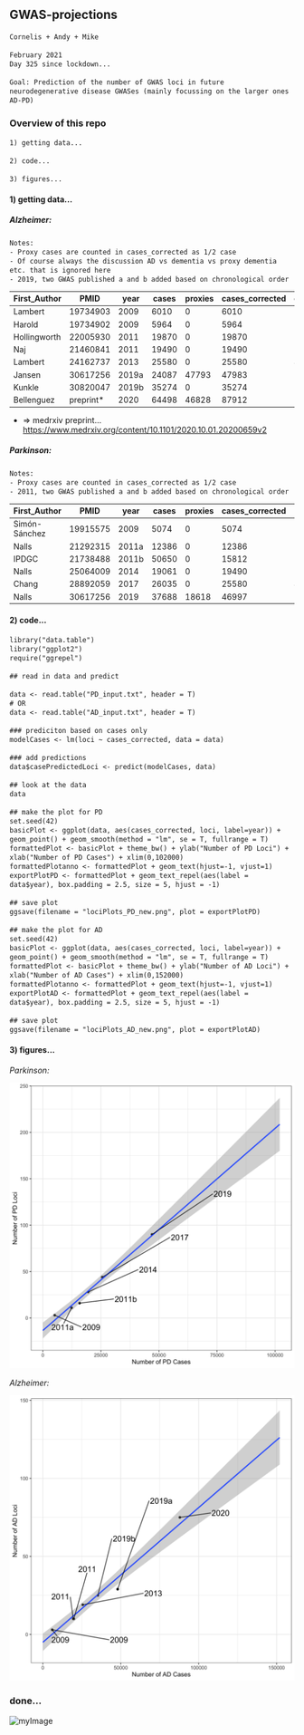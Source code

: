 ## GWAS-projections

```
Cornelis + Andy + Mike 

February 2021
Day 325 since lockdown...

Goal: Prediction of the number of GWAS loci in future neurodegenerative disease GWASes (mainly focussing on the larger ones AD-PD)
```

### Overview of this repo

```
1) getting data...

2) code...

3) figures...
```


#### 1) getting data...


##### Alzheimer:

```
Notes: 
- Proxy cases are counted in cases_corrected as 1/2 case
- Of course always the discussion AD vs dementia vs proxy dementia etc. that is ignored here
- 2019, two GWAS published a and b added based on chronological order

```

| First_Author       | PMID | year | cases  | proxies | cases_corrected | controls | loci |
|--------------|------|------|--------|---------|-----------------|----------|------|
| Lambert      | 19734903   | 2009 | 6010   | 0       | 6010            | 8625     | 3    |
| Harold       | 19734902   | 2009 | 5964   | 0       | 5964            | 10188    | 3    |
| Hollingworth | 22005930   | 2011 | 19870  | 0       | 19870           | 39846    | 10   |
| Naj          | 21460841   | 2011 | 19490  | 0       | 19490           | 36770    | 10   |
| Lambert      | 24162737   | 2013 | 25580  | 0       | 25580           | 48466    | 19   |
| Jansen       | 30617256   | 2019a | 24087 | 47793   | 47983           | 383378  | 29   |
| Kunkle       | 30820047   | 2019b | 35274 | 0       | 35274           | 59163   | 25   |
| Bellenguez   | preprint*   | 2020 | 64498 | 46828   | 87912          | 677663   | 75   |

* => medrxiv preprint... https://www.medrxiv.org/content/10.1101/2020.10.01.20200659v2

		

##### Parkinson:

```
Notes: 
- Proxy cases are counted in cases_corrected as 1/2 case
- 2011, two GWAS published a and b added based on chronological order

```

| First_Author       | PMID | year | cases  | proxies | cases_corrected | controls | loci |
|--------------|------|------|--------|---------|-----------------|----------|------|
| Simón-Sánchez| 19915575   | 2009 | 5074   | 0       | 5074            | 8551     | 3    |
| Nalls       | 21292315   | 2011a | 12386  | 0      | 12386            | 21026    | 11    |
| IPDGC | 21738488   | 2011b | 50650  | 0       | 15812           | 21026    | 16   |
| Nalls          | 25064009   | 2014 | 19061  | 0       | 19490           | 100833    | 28   |
| Chang      | 28892059   | 2017 | 26035  | 0       | 25580           | 403190    | 44   |
| Nalls       | 30617256   | 2019 | 37688 | 18618   | 46997           | 1400000  | 90   |


#### 2) code...


```
library("data.table")
library("ggplot2")
require("ggrepel")

## read in data and predict

data <- read.table("PD_input.txt", header = T)
# OR
data <- read.table("AD_input.txt", header = T)

### prediciton based on cases only
modelCases <- lm(loci ~ cases_corrected, data = data)

### add predictions
data$casePredictedLoci <- predict(modelCases, data)

## look at the data
data

## make the plot for PD
set.seed(42)
basicPlot <- ggplot(data, aes(cases_corrected, loci, label=year)) + geom_point() + geom_smooth(method = "lm", se = T, fullrange = T)
formattedPlot <- basicPlot + theme_bw() + ylab("Number of PD Loci") + xlab("Number of PD Cases") + xlim(0,102000) 
formattedPlotanno <- formattedPlot + geom_text(hjust=-1, vjust=1)
exportPlotPD <- formattedPlot + geom_text_repel(aes(label = data$year), box.padding = 2.5, size = 5, hjust = -1) 

## save plot
ggsave(filename = "lociPlots_PD_new.png", plot = exportPlotPD)

## make the plot for AD
set.seed(42)
basicPlot <- ggplot(data, aes(cases_corrected, loci, label=year)) + geom_point() + geom_smooth(method = "lm", se = T, fullrange = T)
formattedPlot <- basicPlot + theme_bw() + ylab("Number of AD Loci") + xlab("Number of AD Cases") + xlim(0,152000) 
formattedPlotanno <- formattedPlot + geom_text(hjust=-1, vjust=1)
exportPlotAD <- formattedPlot + geom_text_repel(aes(label = data$year), box.padding = 2.5, size = 5, hjust = -1) 

## save plot
ggsave(filename = "lociPlots_AD_new.png", plot = exportPlotAD)

```


#### 3) figures...


*Parkinson:*

![alt text](https://github.com/neurogenetics/GWAS-projections/blob/main/lociPlots_PD_new.png)



*Alzheimer:*

![alt text](https://github.com/neurogenetics/GWAS-projections/blob/main/lociPlots_AD_new.png)





### done...

![myImage](https://media.giphy.com/media/XRB1uf2F9bGOA/giphy.gif)
